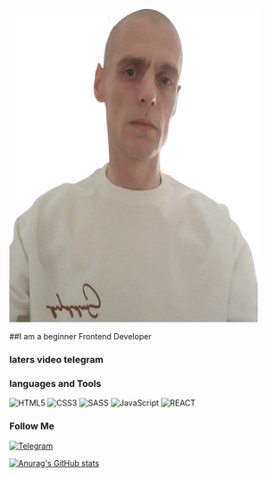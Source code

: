 [![Header](https://github.com/malankinAM/malankinAM/blob/main/assets/1800-removebg-preview.png)](https://t.me/Alaska_alex_agp)

##I am a beginner Frontend Developer

### laters video telegram

### languages and Tools

![HTML5](https://img.shields.io/badge/-HTML5-090909?style=for-the-badge&logo=HTML5&logoColor=Red)
![CSS3](https://img.shields.io/badge/-CSS3-090909?style=for-the-badge&logo=CSS3&logoColor=blue)
![SASS](https://img.shields.io/badge/-SASS-090909?style=for-the-badge&logo=SASS&logoColor=ff69b4)
![JavaScript](https://img.shields.io/badge/-JavaScript-090909?style=for-the-badge&logo=JavaScript&logoColor=yellow)
![REACT](https://img.shields.io/badge/-REACT-090909?style=for-the-badge&logo=REACT&logoColor=blueviolet)

### Follow Me
[![Telegram](https://img.shields.io/badge/-Telegram-090909?style=for-the-badge&logo=telegram&logoColor=blueviolet)](https://t.me/+QIHgKtSk-vtiNjli)

[![Anurag's GitHub stats](https://github-readme-stats.vercel.app/api?username=malankinAM&show_icons=true&theme=gruvbox)](https://github.com/malankinAM)